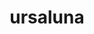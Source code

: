 ---
id: 901
title: ursaluna
types: [ground,normal]
image: https://raw.githubusercontent.com/PokeAPI/sprites/master/sprites/pokemon/901.png
---